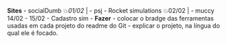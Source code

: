**Sites**
	- socialDumb 
		💥*01/02* | 
	- psj
		- Rocket simulations
				💥02/02 | 
	- muccy
			14/02
	- 15/02
		- Cadastro sim
		- 
**Fazer**
	- colocar o bradge das ferramentas usadas em cada projeto do readme do Git
	- explicar o projeto, na língua do qual ele é focado.
